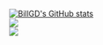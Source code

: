 [![BillGD's GitHub stats](https://github-readme-stats.vercel.app/api?username=Bill-GD&show_icons=true&theme=dark)](https://github.com/anuraghazra/github-readme-stats)<br>
![](https://github-readme-streak-stats.herokuapp.com/?user=Bill-GD&theme=dark)
<br>
![](https://github-readme-stats.vercel.app/api/top-langs/?username=Bill-GD&theme=dark&include_all_commits=false&count_private=false&layout=compact)

